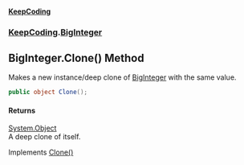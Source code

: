 #### [KeepCoding](index.md 'index')
### [KeepCoding](KeepCoding.md 'KeepCoding').[BigInteger](KeepCoding_BigInteger.md 'KeepCoding.BigInteger')
## BigInteger.Clone() Method
Makes a new instance/deep clone of [BigInteger](KeepCoding_BigInteger.md 'KeepCoding.BigInteger') with the same value.  
```csharp
public object Clone();
```
#### Returns
[System.Object](https://docs.microsoft.com/en-us/dotnet/api/System.Object 'System.Object')  
A deep clone of itself.

Implements [Clone()](https://docs.microsoft.com/en-us/dotnet/api/System.ICloneable.Clone 'System.ICloneable.Clone')  
